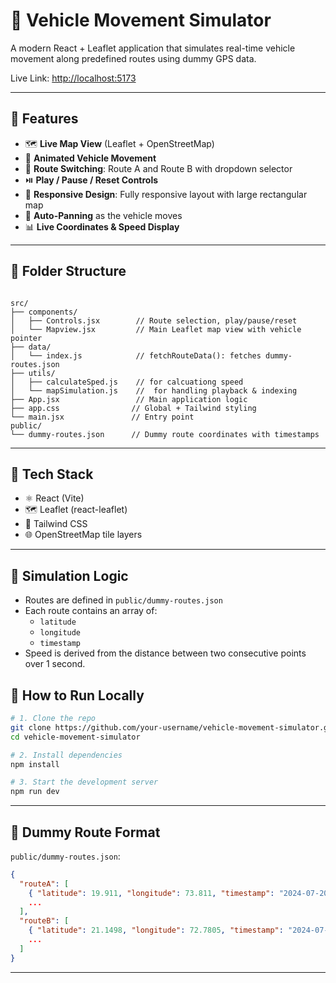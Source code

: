 # 🚗 Vehicle Movement Simulator

A modern React + Leaflet application that simulates real-time vehicle movement along predefined routes using dummy GPS data.

Live Link: [http://localhost:5173](http://localhost:5173)


---

## 📌 Features

- 🗺️ **Live Map View** (Leaflet + OpenStreetMap)
- 📍 **Animated Vehicle Movement**
- 📂 **Route Switching**: Route A and Route B with dropdown selector
- ⏯️ **Play / Pause / Reset Controls**
- 📐 **Responsive Design**: Fully responsive layout with large rectangular map
- 📡 **Auto-Panning** as the vehicle moves
- 📊 **Live Coordinates & Speed Display**

---

## 📁 Folder Structure

```

src/
├── components/
│   ├── Controls.jsx        // Route selection, play/pause/reset
│   └── Mapview.jsx         // Main Leaflet map view with vehicle pointer
├── data/
│   └── index.js            // fetchRouteData(): fetches dummy-routes.json
├── utils/
│   ├── calculateSped.js    // for calcuationg speed
│   └── mapSimulation.js    //  for handling playback & indexing
├── App.jsx                 // Main application logic
├── app.css                // Global + Tailwind styling
└── main.jsx               // Entry point
public/
└── dummy-routes.json      // Dummy route coordinates with timestamps

````

---

## 🔧 Tech Stack

- ⚛️ React (Vite)
- 🗺️ Leaflet (react-leaflet)
- 🎨 Tailwind CSS
- 🌐 OpenStreetMap tile layers

---

## 🔄 Simulation Logic

- Routes are defined in `public/dummy-routes.json`
- Each route contains an array of:
  - `latitude`
  - `longitude`
  - `timestamp`
- Speed is derived from the distance between two consecutive points over 1 second.


## 🧪 How to Run Locally

```bash
# 1. Clone the repo
git clone https://github.com/your-username/vehicle-movement-simulator.git
cd vehicle-movement-simulator

# 2. Install dependencies
npm install

# 3. Start the development server
npm run dev
````

---

## 📁 Dummy Route Format

`public/dummy-routes.json`:

```json
{
  "routeA": [
    { "latitude": 19.911, "longitude": 73.811, "timestamp": "2024-07-20T10:00:00Z" },
    ...
  ],
  "routeB": [
    { "latitude": 21.1498, "longitude": 72.7805, "timestamp": "2024-07-20T10:01:00Z" },
    ...
  ]
}
```

---

